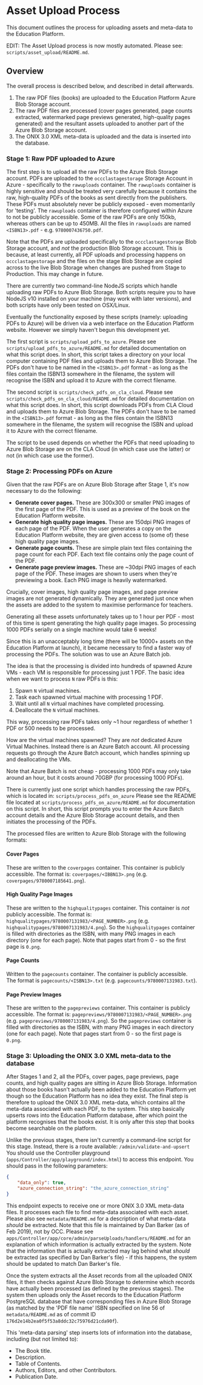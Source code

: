 # Asset Upload Process

This document outlines the process for uploading assets and meta-data to the Education Platform.

EDIT: The Asset Upload process is now mostly automated. Please see: `scripts/asset_upload/README.md`.

## Overview

The overall process is described below, and described in detail afterwards.

1. The raw PDF files (books) are uploaded to the Education Platform Azure Blob Storage account.
2. The raw PDF files are processed (cover pages generated, page counts extracted, watermarked page previews generated, high-quality pages generated) and the resultant assets uploaded to another part of the Azure Blob Storage account.
3. The ONIX 3.0 XML meta-data is uploaded and the data is inserted into the database.

### Stage 1: Raw PDF uploaded to Azure

The first step is to upload all the raw PDFs to the Azure Blob Storage account.
PDFs are uploaded to the `occclastagestorage` Storage Account in Azure - specifically to the `rawuploads` container.
The `rawuploads` container is highly sensitive and should be treated very carefully because it contains the raw, high-quality PDFs of the books as sent directly from the publishers. These PDFs must absolutely never be publicly exposed - even momentarily for 'testing'.
The `rawuploads` container is therefore configured within Azure to not be publicly accessible.
Some of the raw PDFs are only 150kb, whereas others can be up to 450MB.
All the files in `rawuploads` are named `<ISBN13>.pdf` - e.g. `9780007436750.pdf`.

Note that the PDFs are uploaded specifically to the `occclastagestorage` Blob Storage account, and *not* the production Blob Storage account.
This is because, at least currently, all PDF uploads and processing happens on `occclastagestorage` and the files on the stage Blob Storage are copied across to the live Blob Storage when changes are pushed from Stage to Production.
This may change in future.

There are currently two command-line NodeJS scripts which handle uploading raw PDFs to Azure Blob Storage.
Both scripts require you to have NodeJS v10 installed on your machine (may work with later versions), and both scripts have only been tested on OSX/Linux.

Eventually the functionality exposed by these scripts (namely: uploading PDFs to Azure) will be driven via a web interface on the Education Platform website.
However we simply haven't begun this development yet.

The first script is `scripts/upload_pdfs_to_azure`. Please see `scripts/upload_pdfs_to_azure/README.md` for detailed documentation on what this script does.
In short, this script takes a directory on your local computer containing PDF files and uploads them to Azure Blob Storage.
The PDFs don't have to be named in the `<ISBN13>.pdf` format - as long as the files contain the ISBN13 somewhere in the filename, the system will recognise the ISBN and upload it to Azure with the correct filename.

The second script is `scripts/check_pdfs_on_cla_cloud`. Please see `scripts/check_pdfs_on_cla_cloud/README.md` for detailed documentation on what this script does.
In short, this script downloads PDFs from CLA Cloud and uploads them to Azure Blob Storage.
The PDFs don't have to be named in the `<ISBN13>.pdf` format - as long as the files contain the ISBN13 somewhere in the filename, the system will recognise the ISBN and upload it to Azure with the correct filename.

The script to be used depends on whether the PDFs that need uploading to Azure Blob Storage are on the CLA Cloud (in which case use the latter) or not (in which case use the former).

### Stage 2: Processing PDFs on Azure

Given that the raw PDFs are on Azure Blob Storage after Stage 1, it's now necessary to do the following:

- **Generate cover pages.** These are 300x300 or smaller PNG images of the first page of the PDF. This is used as a preview of the book on the Education Platform website.
- **Generate high quality page images.** These are 150dpi PNG images of each page of the PDF. When the user generates a copy on the Education Platform website, they are given access to (some of) these high quality page images.
- **Generate page counts.** These are simple plain text files containing the page count for each PDF. Each text file contains only the page count of the PDF.
- **Generate page preview images.** These are ~30dpi PNG images of each page of the PDF. These images are shown to users when they're previewing a book. Each PNG image is heavily watermarked.

Crucially, cover images, high quality page images, and page preview images are not generated dynamically.
They are generated just once when the assets are added to the system to maximise performance for teachers.

Generating all these assets unfortunately takes up to 1 hour per PDF - most of this time is spent generating the high quality page images.
So processing 1000 PDFs serially on a single machine would take 6 weeks!

Since this is an unacceptably long time (there will be 10000+ assets on the Education Platform at launch), it became necessary to find a faster way of processing the PDFs.
The solution was to use an Azure Batch job.

The idea is that the processing is divided into hundreds of spawned Azure VMs - each VM is responsible for processing just 1 PDF.
The basic idea when we want to process `N` raw PDFs is this:

1. Spawn `N` virtual machines.
2. Task each spawned virtual machine with processing 1 PDF.
3. Wait until all `N` virtual machines have completed processing.
4. Deallocate the `N` virtual machines.

This way, processing raw PDFs takes only ~1 hour regardless of whether 1 PDF or 500 needs to be processed.

How are the virtual machines spawned? They are *not* dedicated Azure Virtual Machines.
Instead there is an Azure Batch account. All processing requests go through the Azure Batch account, which handles spinning up and deallocating the VMs.

Note that Azure Batch is not cheap - processing 1000 PDFs may only take around an hour, but it costs around 70GBP (for processing 1000 PDFs).

There is currently just one script which handles processing the raw PDFs, which is located in: `scripts/process_pdfs_on_azure`
Please see the README file located at `scripts/process_pdfs_on_azure/README.md` for documentation on this script.
In short, this script prompts you to enter the Azure Batch account details and the Azure Blob Storage account details, and then initiates the processing of the PDFs.

The processed files are written to Azure Blob Storage with the following formats:

#### Cover Pages

These are written to the `coverpages` container.
This container is publicly accessible.
The format is: `coverpages/<IBBN13>.png` (e.g. `coverpages/9780007185641.png`).

#### High Quality Page Images

These are written to the `highqualitypages` container.
This container is *not* publicly accessible.
The format is: `highqualitypages/9780007131983/<PAGE_NUMBER>.png` (e.g. `highqualitypages/9780007131983/4.png`).
So the `highqualitypages` container is filled with directories as the ISBN, with many PNG images in each directory (one for each page).
Note that pages start from 0 - so the first page is `0.png`.

#### Page Counts

Written to the `pagecounts` container.
The container is publicly accessible.
The format is `pagecounts/<ISBN13>.txt` (e.g. `pagecounts/9780007131983.txt`).

#### Page Preview Images

These are written to the `pagepreviews` container.
This container is publicly accessible.
The format is: `pagepreviews/9780007131983/<PAGE_NUMBER>.png` (e.g. `pagepreviews/9780007131983/4.png`).
So the `pagepreviews` container is filled with directories as the ISBN, with many PNG images in each directory (one for each page).
Note that pages start from 0 - so the first page is `0.png`.

### Stage 3: Uploading the ONIX 3.0 XML meta-data to the database

After Stages 1 and 2, all the PDFs, cover pages, page previews, page counts, and high quality pages are sitting in Azure Blob Storage.
Information about those books hasn't actually been added to the Education Platform yet though so the Education Platform has no idea they exist.
The final step is therefore to upload the ONIX 3.0 XML meta-data, which contains all the meta-data associated with each PDF, to the system.
This step basically upserts rows into the Education Platform database, after which point the platform recognises that the books exist.
It is only after this step that books become searchable on the platform.

Unlike the previous stages, there isn't currently a command-line script for this stage.
Instead, there is a route available: `/admin/validate-and-upsert`
You should use the Controller playground (`apps/Controller/app/playground/index.html`) to access this endpoint.
You should pass in the following parameters:

```json
{
	"data_only": true,
	"azure_connection_string": "the_azure_connection_string"
}
```

This endpoint expects to receive one or more ONIX 3.0 XML meta-data files.
It processes each file to find meta-data associated with each asset.
Please also see `metadata/README.md` for a description of what meta-data *should* be extracted. Note that this file is maintained by Dan Barker (as of Feb 2019), not by OCC.
Please see `apps/Controller/app/core/admin/parseUploads/handlers/README.md` for an explanation of which information is actually extracted by the system.
Note that the information that is actually extracted may lag behind what *should* be extracted (as specified by Dan Barker's file) - if this happens, the system should be updated to match Dan Barker's file.

Once the system extracts all the Asset records from all the uploaded ONIX files, it then checks against Azure Blob Storage to determine which records have actually been processed (as defined by the previous stages).
The system then uploads only the Asset records to the Education Platform PostgreSQL database that have corresponding files in Azure Blob Storage (as matched by the 'PDF file name' ISBN specified on line 56 of `metadata/README.md` as of commit ID `176d2e14b2ea0f5f53a8ddc32c75976d21cda90f`).

This 'meta-data parsing' step inserts lots of information into the database, including (but not limited to):

- The Book title.
- Description.
- Table of Contents.
- Authors, Editors, and other Contributors.
- Publication Date.
